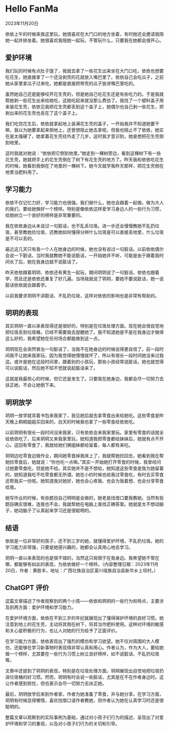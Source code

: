 # Hello FanMa 

2023年11月20日

依依上午的时候来我这里玩，她很喜欢在大门口的地方坐着，有时她还会邀请我陪她一起并排坐着。她很喜欢我陪她一起玩，不管玩什么，只要我在她都会很开心。

## 爱护环境

我们玩的时候有点肚子饿了，我就去拿了一些花生出来坐在大门口吃，依依也想要吃花生，她直接拿了一个还没剥壳的花就放入嘴巴里了。依依自己会吃瓜子，之前她从家里拿瓜子过来吃，她都是直接把带壳的瓜子放进嘴巴里吃的。

虽然她自己还是能够咬开花生壳的，但是她自己吃花生还是有些吃力的。于是我就帮她剥一些花生出来给她吃，这她吃起来就没那么费劲了。我找了一个塑料盖子用来装花生壳，依依见我把花生壳都丢到这个盖子上，她偶尔也自己剥一些花生，把剥出来的花生壳也丢在了这个盖子上。

我们吃完花生后，依依就拿起地上装满花生壳的盖子，一开始我并不知道她要干嘛，我以为她要拿起来倒地上，还曾想阻止她去拿呢。但我也阻止不了依依，她实在是太强硬了，她拿着花生壳往外走了几步。这时我才意识到，她是想把花生壳倒到地里。

这时我就对她说：“依依把它倒到地里。”她走到一棵树旁边，看到这棵树下有一些花生壳，她就把手上的花生壳倒在了树下有花生壳的地方了。昨天我和依依吃花生的时候，她看到我倒在了地里的一棵树下。她今天就学我昨天那样，把花生壳倒在地里当肥料用了。

## 学习能力

依依不仅记忆力好，学习能力也很强。我们做什么，她也会跟着一起做。做为大人的我们，要给她做好一个榜样。特别是像依依这样爱学习身边人的一些行为习惯，给她树立一个良好的榜样是非常重要的。

我在依依身边从未说过一句脏话，也不乱丢垃圾。进一步还会慢慢教她不乱扔垃圾，甚至教她捡垃圾，还教她如何懂得分辨什么垃圾是可以直接丢地里，什么垃圾是不可以丢的。

最近这几天只有我一个人在她身边的时候，她也没有说过一句脏话。以前依依偶尔会说一下脏话，当时我就教她不能说脏话，一开始她并不听，可能是由于跟着我时间长了后，她在我身边就不说脏话了。

昨天依依跟着玥玥、依依还有黄生一起玩，期间玥玥说了一句脏话，依依也跟着学，而且还是依依还重复了好几遍。当场我就说了玥玥，要她不要说脏话，她一说脏话依依就会跟着学。

以前我要求玥玥不讲脏话、不乱扔垃圾，这样对依依的影响也是非常有帮助的。

## 玥玥的表现

其实玥玥一直以来表现得还是很好的，特别是在垃圾处理方面。现在她会很自觉地把垃圾丢到垃圾桶，已经不需要我去提醒她了。我不知道她是不是在我身边才做得这么好的，我希望她在任何场合都能做到这一点。

玥玥现在会突然冒出一句脏话了，当我不在她身边的时候说得更自信了。前一段时间我不让她来我家玩，因为我觉得她慢慢就坏了，所以有很长一段时间她没来过我这。或许是她在这段时间里，跟着别的小孩玩，那些小孩经常说脏话，她也就觉得可以说脏话，然后她不知不觉就说起脏话来了。

这就是我最担心的时候，但它还是发生了。只要我在她身边，我都会尽一切努力去扶正她，不会让她倒下来。

## 玥玥放学

玥玥一放学就背着书包来我家了，我见她后就去拿零食出来给她吃。这些零食是昨天晚上桐桐姐姐买回来的，白天的时候我也拿了一些零食给依依吃。

以前玥玥有很长一段时间没来我家，只有依依会来我家里玩。家里有零食的话就全给依依吃了，后来玥玥又来我家里玩，她知道我把零食都给妹妹后，她就有点不开心。这回有零食了，我就给她们俩姐妹都给留着，每人都有来吃。

玥玥边吃零食边做作业，期间她零食掉我床上了，我就帮她捡回去，她看到我在帮她捡零食后，她就说：“你也吃一点嘛。”其实一开始她打开零食的时候，我曾经问过她要零食吃，但是她不给。其实她并不是不想给，她知道这些零食是我为她留着的，她知道我吃不吃零食都无所谓。她在小的时候也给我过零食吃，有时去买零食还帮我买一份呢。她知道我对她好，她也会心疼我、也会为我着想、也会分享零食给我。

她写作业的时候，有些题目自己明明是会做的，她老是找借口要我教她。当然有些题目确实很难，连我也不会，我就帮她在电脑上查找正确答案。她就是太不想动脑子，她动脑子了认真起来学习还是很聪明的。

## 结语

依依是一位非常好的孩子，还不到三岁的她，就懂得爱护环境，不乱扔垃圾。她的学习能力非常强，只要是她感兴趣的，她都会认真用心地去学习。

玥玥一直以来表现的也是很不错的，当然这只局限于在我身边。我希望她不管在哪，都能够有如此的表现，为依依做好一个榜样。（内容整理日期：2023年11月20日，作者：黄胜丰，地址：广西壮族自治区富川瑶族自治县新华乡上坝村。）

## ChatGPT 评价

这篇文章描述了作者观察到的两个小孩——依依和玥玥的一些行为和特点，主要涉及到两方面：爱护环境和学习能力。

在爱护环境方面，依依在不到三岁的年纪就展现出了懂得保护环境的良好习惯。她注意到地上的花生壳，主动将其倒在树下，将其当作肥料使用。这种对环境的敏感和关心是积极的行为，也让人对她的行为给予了正面评价。

在学习能力方面，依依表现出了强烈的模仿和学习欲望。她不仅对周围的大人模仿，还能够在学习新事物时表现得非常认真和用心。作者认为，作为大人，要给她做一个榜样，尤其要在一些行为习惯上树立良好榜样，如不说脏话、不乱扔垃圾等。

文章中还提到了玥玥的表现，特别是在垃圾处理方面。玥玥展现出自觉地把垃圾扔进垃圾桶的好习惯。然而，玥玥有时会说一些脏话，尤其是在不在作者身边时。这让作者感到担忧，但也表示会尽一切努力去扶正她。

最后，玥玥放学后来到作者家，作者为她准备了零食，并与她分享。在学习方面，玥玥有时候显得懒惰，喜欢找借口请作者教她，但作者认为她在认真学习时还是很聪明的。

整篇文章以观察到的实际事例为基础，通过对小孩子们行为的描述，呈现出了对爱护环境和学习的重视，以及对小孩子们行为的关切和引导。